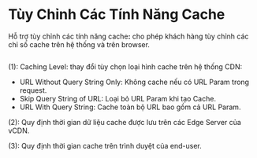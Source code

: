 # Tùy Chỉnh Các Tính Năng Cache

Hỗ trợ tùy chỉnh các tính năng cach&#x65;**:** cho phép khách hàng tùy chỉnh các chỉ số cache trên hệ thống và trên browser.

<figure><img src="../../.gitbook/assets/image (251).png" alt=""><figcaption></figcaption></figure>

&#x20;    (1): Caching Level: thay đổi tùy chọn loại hình cache trên hệ thống CDN:

* &#x20;URL Without Query String Only: Không cache nếu có URL Param trong request.
* Skip Query String of URL: Loại bỏ URL Param khi tạo Cache.
* URL With Query String: Cache toàn bộ URL bao gồm cả URL Param.

&#x20;    (2): Quy định thời gian dữ liệu cache được lưu trên các Edge Server của vCDN.

&#x20;    (3): Quy định thời gian cache trên trình duyệt của end-user.
